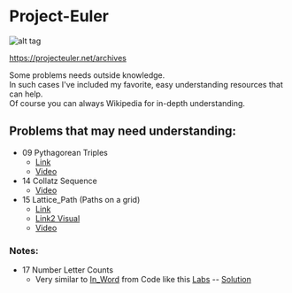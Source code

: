 # Project-Euler
![alt tag](https://github.com/asolace/Project-Euler/blob/master/img/math_class.gif)

https://projecteuler.net/archives

Some problems needs outside knowledge.<br> In such cases I've included my favorite, easy understanding resources that can help. <br>
Of course you can always Wikipedia for in-depth understanding.

## Problems that may need understanding:
* 09 Pythagorean Triples
	- [Link](https://www.mathsisfun.com/pythagorean_triples.html)
	- [Video](https://www.youtube.com/watch?v=nT_PiONR1RE)
* 14 Collatz Sequence
	- [Video](https://www.youtube.com/watch?v=5mFpVDpKX70)
* 15 Lattice_Path (Paths on a grid)
	- [Link](https://copingwithcomputers.com/2013/07/06/lattice-paths/)
	- [Link2 Visual](http://www.robertdickau.com/lattices.html)
	- [Video](https://www.youtube.com/watch?v=JFJqrmfJtUY)


### Notes:
* 17 Number Letter Counts
	- Very similar to [In_Word](http://testfirst.org/live/learn_ruby/in_words) from Code like this [Labs](http://codelikethis.com/lessons) -- [Solution](https://github.com/asolace/Bootcamp-Prep/blob/master/Codelikethis-Labs/aA-Prepwork/lib/15_in_words.rb)
